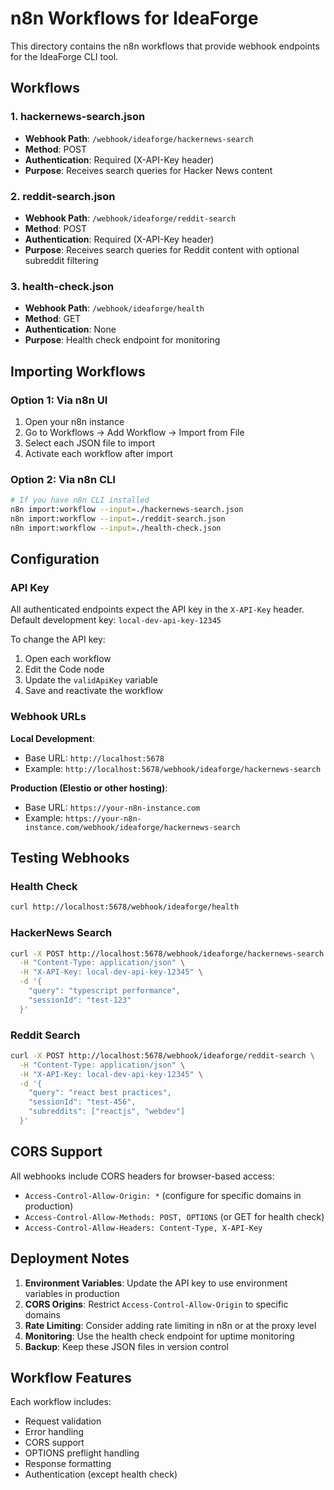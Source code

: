 # n8n Workflows for IdeaForge

This directory contains the n8n workflows that provide webhook endpoints for the IdeaForge CLI tool.

## Workflows

### 1. hackernews-search.json
- **Webhook Path**: `/webhook/ideaforge/hackernews-search`
- **Method**: POST
- **Authentication**: Required (X-API-Key header)
- **Purpose**: Receives search queries for Hacker News content

### 2. reddit-search.json
- **Webhook Path**: `/webhook/ideaforge/reddit-search`
- **Method**: POST
- **Authentication**: Required (X-API-Key header)
- **Purpose**: Receives search queries for Reddit content with optional subreddit filtering

### 3. health-check.json
- **Webhook Path**: `/webhook/ideaforge/health`
- **Method**: GET
- **Authentication**: None
- **Purpose**: Health check endpoint for monitoring

## Importing Workflows

### Option 1: Via n8n UI
1. Open your n8n instance
2. Go to Workflows → Add Workflow → Import from File
3. Select each JSON file to import
4. Activate each workflow after import

### Option 2: Via n8n CLI
```bash
# If you have n8n CLI installed
n8n import:workflow --input=./hackernews-search.json
n8n import:workflow --input=./reddit-search.json
n8n import:workflow --input=./health-check.json
```

## Configuration

### API Key
All authenticated endpoints expect the API key in the `X-API-Key` header.
Default development key: `local-dev-api-key-12345`

To change the API key:
1. Open each workflow
2. Edit the Code node
3. Update the `validApiKey` variable
4. Save and reactivate the workflow

### Webhook URLs

**Local Development**:
- Base URL: `http://localhost:5678`
- Example: `http://localhost:5678/webhook/ideaforge/hackernews-search`

**Production (Elestio or other hosting)**:
- Base URL: `https://your-n8n-instance.com`
- Example: `https://your-n8n-instance.com/webhook/ideaforge/hackernews-search`

## Testing Webhooks

### Health Check
```bash
curl http://localhost:5678/webhook/ideaforge/health
```

### HackerNews Search
```bash
curl -X POST http://localhost:5678/webhook/ideaforge/hackernews-search \
  -H "Content-Type: application/json" \
  -H "X-API-Key: local-dev-api-key-12345" \
  -d '{
    "query": "typescript performance",
    "sessionId": "test-123"
  }'
```

### Reddit Search
```bash
curl -X POST http://localhost:5678/webhook/ideaforge/reddit-search \
  -H "Content-Type: application/json" \
  -H "X-API-Key: local-dev-api-key-12345" \
  -d '{
    "query": "react best practices",
    "sessionId": "test-456",
    "subreddits": ["reactjs", "webdev"]
  }'
```

## CORS Support

All webhooks include CORS headers for browser-based access:
- `Access-Control-Allow-Origin: *` (configure for specific domains in production)
- `Access-Control-Allow-Methods: POST, OPTIONS` (or GET for health check)
- `Access-Control-Allow-Headers: Content-Type, X-API-Key`

## Deployment Notes

1. **Environment Variables**: Update the API key to use environment variables in production
2. **CORS Origins**: Restrict `Access-Control-Allow-Origin` to specific domains
3. **Rate Limiting**: Consider adding rate limiting in n8n or at the proxy level
4. **Monitoring**: Use the health check endpoint for uptime monitoring
5. **Backup**: Keep these JSON files in version control

## Workflow Features

Each workflow includes:
- Request validation
- Error handling
- CORS support
- OPTIONS preflight handling
- Response formatting
- Authentication (except health check) 